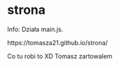 # strona
Info: Działa main.js.
<p>https://tomasza21.github.io/strona/<p>
Co tu robi to XD Tomasz zartowalem